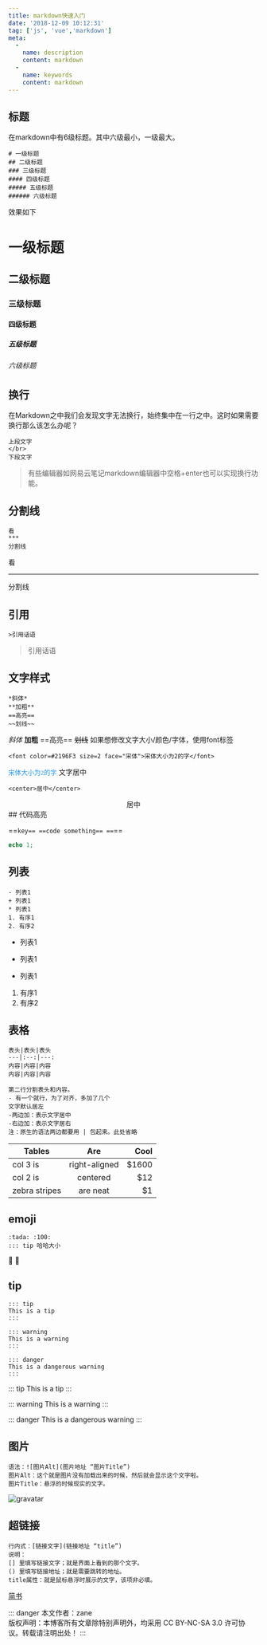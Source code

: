 ```yaml
---
title: markdown快速入门
date: '2018-12-09 10:12:31'
tag: ['js', 'vue','markdown']
meta:
  -
    name: description
    content: markdown
  -
    name: keywords
    content: markdown
---
```

## 标题
在markdown中有6级标题。其中六级最小，一级最大。
```
# 一级标题
## 二级标题
### 三级标题
#### 四级标题
##### 五级标题
###### 六级标题
```
效果如下
# 一级标题
## 二级标题
### 三级标题
#### 四级标题
##### 五级标题
###### 六级标题

## 换行
在Markdown之中我们会发现文字无法换行，始终集中在一行之中。这时如果需要换行那么该怎么办呢？
```
上段文字
</br>
下段文字
```
> 有些编辑器如网易云笔记markdown编辑器中空格+enter也可以实现换行功能。
## 分割线
```
看
***
分割线
```
看
***
分割线
## 引用
```
>引用话语
```
>引用话语
## 文字样式
```
*斜体*
**加粗**
==高亮==
~~划线~~
```
*斜体*
**加粗**
==高亮==
~~划线~~
如果想修改文字大小/颜色/字体，使用font标签
```
<font color=#2196F3 size=2 face="宋体">宋体大小为2的字</font>
```
<font color=#2196F3 size=2 face="宋体">宋体大小为2的字</font>
文字居中
```
<center>居中</center>
```
<center>居中</center>
## 代码高亮

==```key==
==code something==
==```==
```php
echo 1;
```
## 列表
```
- 列表1
+ 列表1
* 列表1
1. 有序1
2. 有序2
```
- 列表1
+ 列表1
* 列表1
1. 有序1
2. 有序2
## 表格
```
表头|表头|表头
---|:--:|---:
内容|内容|内容
内容|内容|内容

第二行分割表头和内容。
- 有一个就行，为了对齐，多加了几个
文字默认居左
-两边加：表示文字居中
-右边加：表示文字居右
注：原生的语法两边都要用 | 包起来。此处省略
```

| Tables        | Are           | Cool  |
| ------------- |:-------------:| -----:|
| col 3 is      | right-aligned | $1600 |
| col 2 is      | centered      |   $12 |
| zebra stripes | are neat      |    $1 |
## emoji
```
:tada: :100:
::: tip 哈哈大小
```
:tada: :100:

## tip
```
::: tip 
This is a tip
:::

::: warning
This is a warning
:::

::: danger
This is a dangerous warning
:::
```
::: tip 
This is a tip
:::

::: warning
This is a warning
:::

::: danger
This is a dangerous warning
:::
## 图片
```
语法：![图片Alt](图片地址 “图片Title”)
图片Alt：这个就是图片没有加载出来的时候，然后就会显示这个文字啦。
图片Title：悬浮的时候现实的文字。
```
![gravatar](/img/logo.png)

## 超链接
```
行内式：[链接文字](链接地址 “title”)
说明：
[] 里填写链接文字；就是界面上看到的那个文字。
() 里填写链接地址；就是需要跳转的地址。
title属性：就是鼠标悬浮时展示的文字，该项非必填。
```
[简书](http://www.jianshu.com)

::: danger
本文作者：zane</br>
版权声明：本博客所有文章除特别声明外，均采用 CC BY-NC-SA 3.0 许可协议。转载请注明出处！
:::
